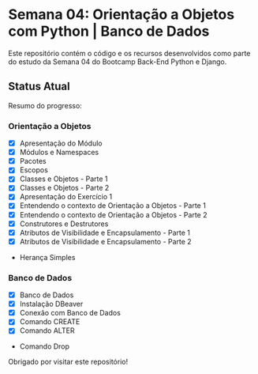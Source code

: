 # Semana 04: Orientação a Objetos com Python | Banco de Dados

Este repositório contém o código e os recursos desenvolvidos como parte do estudo da Semana 04 do Bootcamp Back-End Python e Django.

## Status Atual

Resumo do progresso:

### Orientação a Objetos

- [x] Apresentação do Módulo
- [x] Módulos e Namespaces
- [x] Pacotes
- [x] Escopos
- [x] Classes e Objetos - Parte 1
- [x] Classes e Objetos - Parte 2
- [x] Apresentação do Exercício 1
- [x] Entendendo o contexto de Orientação a Objetos - Parte 1
- [x] Entendendo o contexto de Orientação a Objetos - Parte 2
- [x] Construtores e Destrutores
- [x] Atributos de Visibilidade e Encapsulamento - Parte 1
- [x] Atributos de Visibilidade e Encapsulamento - Parte 2
- Herança Simples

### Banco de Dados

- [x] Banco de Dados
- [x] Instalação DBeaver
- [x] Conexão com Banco de Dados
- [x] Comando CREATE
- [x] Comando ALTER
- Comando Drop

Obrigado por visitar este repositório!
